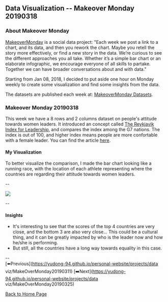 <head>
  <!-- Global site tag (gtag.js) - Google Analytics -->
<script async src="https://www.googletagmanager.com/gtag/js?id=UA-112502179-1"></script>
<script>
  window.dataLayer = window.dataLayer || [];
  function gtag(){dataLayer.push(arguments);}
  gtag('js', new Date());

  gtag('config', 'UA-112502179-1');
</script>
</head>


## Data Visualization -- Makeover Monday 20190318

### About Makeover Monday

[MakeoverMonday](http://www.makeovermonday.co.uk/) is a social data project:
"Each week we post a link to a chart, and its data, and then you rework the chart.
Maybe you retell the story more effectively, or find a new story in the data.
We’re curious to see the different approaches you all take. Whether it’s a simple bar chart or an elaborate infographic, we encourage everyone of all skills to partake.
Together we can have broader conversations about and with data."

Starting from Jan 08, 2018, I decided to put aside one hour on Monday weekly to create some visualization and find some insights from the data.

The datasets are published each week at: [MakeoverMonday Datasets](http://www.makeovermonday.co.uk/data/).

### Makeover Monday 20190318

This week we have a 8 rows and 2 columns dataset on people's attitude towards women leaders. It introduced an concept called [The Reykjavik Index for Leadership](http://www.kantar.com/public/news-events/news/kantar-wpl-reykjavik-index-for-leadership), and compares the index among the G7 nations. The index is out of 100, and higher index means people are more confortable with a female leader. You can find the article [here](https://www.weforum.org/agenda/2018/12/women-reykjavik-index-leadership).  

#### My Visualization

To better visualize the comparison, I made the bar chart looking like a running race, with the location of each athlete representing where the countries are regarding their attitude towards women leaders.  

--  

<div class='tableauPlaceholder' id='viz1552956837706' style='position: relative'>
<noscript><a href='#'>
  <img alt=' ' src='https:&#47;&#47;public.tableau.com&#47;static&#47;images&#47;Ma&#47;MakeOverMonday20190318&#47;TheReykjavikIndex&#47;1_rss.png' style='border: none' />
</a></noscript>
<object class='tableauViz'  style='display:none;'>
  <param name='host_url' value='https%3A%2F%2Fpublic.tableau.com%2F' />
  <param name='embed_code_version' value='3' />
  <param name='site_root' value='' />
  <param name='name' value='MakeOverMonday20190318&#47;TheReykjavikIndex' />
  <param name='tabs' value='no' />
  <param name='toolbar' value='yes' />
  <param name='static_image' value='https:&#47;&#47;public.tableau.com&#47;static&#47;images&#47;Ma&#47;MakeOverMonday20190318&#47;TheReykjavikIndex&#47;1.png' />
  <param name='animate_transition' value='yes' />
  <param name='display_static_image' value='yes' />
  <param name='display_spinner' value='yes' />
  <param name='display_overlay' value='yes' />
  <param name='display_count' value='yes' />
</object></div>        
<script type='text/javascript'>           
  var divElement = document.getElementById('viz1552956837706');     
  var vizElement = divElement.getElementsByTagName('object')[0];       
  vizElement.style.width='800px';vizElement.style.height='527px';       
  var scriptElement = document.createElement('script');                
  scriptElement.src = 'https://public.tableau.com/javascripts/api/viz_v1.js';       
  vizElement.parentNode.insertBefore(scriptElement, vizElement);               
</script>  

--  

#### Insights
* It's interesting to see that the scores of the top 4 countries are very close, and the bottom 3 are also very close... This could be a cultural thing, and it can be greatly impacted by who is the leader now and how he/she is performing.    
* But still, all the countries have a long way towards equality in this case.  

--  
[⬅️Previous](https://yudong-94.github.io/personal-website/projects/data viz/MakeOverMonday20190311) [➡️Next](https://yudong-94.github.io/personal-website/projects/data viz/MakeOverMonday20190325)

[Back to Home Page](https://yudong-94.github.io/personal-website/)
